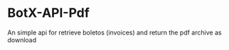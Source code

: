 # BotX-API-Pdf
An simple api for retrieve boletos (invoices) and return the pdf archive as download
